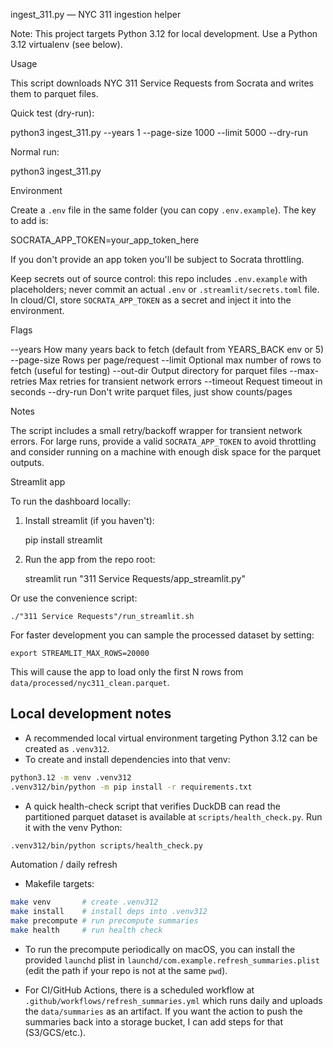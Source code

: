 ingest_311.py — NYC 311 ingestion helper

Note: This project targets Python 3.12 for local development. Use a Python 3.12 virtualenv (see below).

Usage

This script downloads NYC 311 Service Requests from Socrata and writes them to parquet files.

Quick test (dry-run):

python3 ingest_311.py --years 1 --page-size 1000 --limit 5000 --dry-run

Normal run:

python3 ingest_311.py

Environment

Create a `.env` file in the same folder (you can copy `.env.example`). The key to add is:

SOCRATA_APP_TOKEN=your_app_token_here

If you don't provide an app token you'll be subject to Socrata throttling.

Keep secrets out of source control: this repo includes `.env.example` with placeholders; never commit an actual `.env` or `.streamlit/secrets.toml` file. In cloud/CI, store `SOCRATA_APP_TOKEN` as a secret and inject it into the environment.

Flags

--years      How many years back to fetch (default from YEARS_BACK env or 5)
--page-size  Rows per page/request
--limit      Optional max number of rows to fetch (useful for testing)
--out-dir    Output directory for parquet files
--max-retries Max retries for transient network errors
--timeout    Request timeout in seconds
--dry-run    Don't write parquet files, just show counts/pages

Notes

The script includes a small retry/backoff wrapper for transient network errors. For large runs, provide a valid `SOCRATA_APP_TOKEN` to avoid throttling and consider running on a machine with enough disk space for the parquet outputs.

Streamlit app

To run the dashboard locally:

1. Install streamlit (if you haven't):

	pip install streamlit

2. Run the app from the repo root:

	streamlit run "311 Service Requests/app_streamlit.py"

Or use the convenience script:

	./"311 Service Requests"/run_streamlit.sh

For faster development you can sample the processed dataset by setting:

	export STREAMLIT_MAX_ROWS=20000

This will cause the app to load only the first N rows from `data/processed/nyc311_clean.parquet`.

## Local development notes

- A recommended local virtual environment targeting Python 3.12 can be created as `.venv312`.
- To create and install dependencies into that venv:

```bash
python3.12 -m venv .venv312
.venv312/bin/python -m pip install -r requirements.txt
```

- A quick health-check script that verifies DuckDB can read the partitioned parquet dataset is available at `scripts/health_check.py`.
  Run it with the venv Python:

```bash
.venv312/bin/python scripts/health_check.py
```

Automation / daily refresh

- Makefile targets:

```bash
make venv       # create .venv312
make install    # install deps into .venv312
make precompute # run precompute summaries
make health     # run health check
```

- To run the precompute periodically on macOS, you can install the provided `launchd` plist in `launchd/com.example.refresh_summaries.plist` (edit the path if your repo is not at the same `pwd`).

- For CI/GitHub Actions, there is a scheduled workflow at `.github/workflows/refresh_summaries.yml` which runs daily and uploads the `data/summaries` as an artifact. If you want the action to push the summaries back into a storage bucket, I can add steps for that (S3/GCS/etc.).
